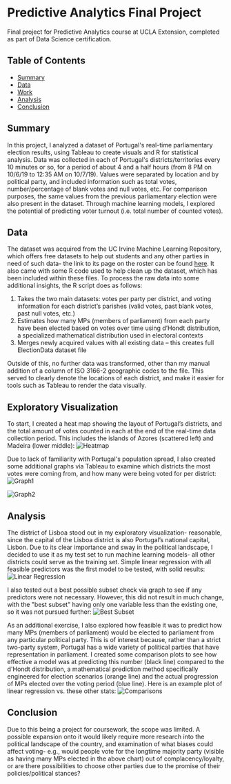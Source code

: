 # Predictive Analytics Final Project
Final project for Predictive Analytics course at UCLA Extension, completed as part of Data Science certification.

## Table of Contents
* [Summary](#summary)
* [Data](#data)
* [Work](#exploratory-visualization)
* [Analysis](#analysis)
* [Conclusion](#conclusion)


## Summary
In this project, I analyzed a dataset of Portugal's real-time parliamentary election results, using Tableau to create visuals and R for statistical analysis. Data was collected in each of Portugal's districts/territories every 10 minutes or so, for a period of about 4 and a half hours (from 8 PM on 10/6/19 to 12:35 AM on 10/7/19). Values were separated by location and by political party, and included information such as total votes, number/percentage of blank votes and null votes, etc. For comparison purposes, the same values from the previous parliamentary election were also present in the dataset. Through machine learning models, I explored the potential of predicting voter turnout (i.e. total number of counted votes).

## Data
The dataset was acquired from the UC Irvine Machine Learning Repository, which offers free datasets to help out students and any other parties in need of such data- the link to its page on the roster can be found [here](https://archive.ics.uci.edu/ml/datasets/Real-time+Election+Results%3A+Portugal+2019). It also came with some R code used to help clean up the dataset, which has been included within these files. To process the raw data into some additional insights, the R script does as follows:

1. Takes the two main datasets: votes per party per district, and voting information for each district’s parishes (valid votes, past blank votes, past null votes, etc.) 
2. Estimates how many MPs (members of parliament) from each party have been elected based on votes over time using d’Hondt distribution, a specialized mathematical distribution used in electoral contexts
3. Merges newly acquired values with all existing data – this creates full ElectionData dataset file

Outside of this, no further data was transformed, other than my manual addition of a column of ISO 3166-2 geographic codes to the file. This served to clearly denote the locations of each district, and make it easier for tools such as Tableau to render the data visually.

## Exploratory Visualization
To start, I created a heat map showing the layout of Portugal’s districts, and the total amount of votes counted in each at the end of the real-time data collection period. This includes the islands of Azores (scattered left) and Madeira (lower middle):
![Heatmap](https://github.com/claudss/PredictiveAnalyticsFinal/blob/main/Images/Heatmap.png)

Due to lack of familiarity with Portugal's population spread, I also created some additional graphs via Tableau to examine which districts the most votes were coming from, and how many were being voted for per district:
![Graph1](https://github.com/claudss/PredictiveAnalyticsFinal/blob/main/Images/Graph1.png)

![Graph2](https://github.com/claudss/PredictiveAnalyticsFinal/blob/main/Images/Graph2.png)


## Analysis
The district of Lisboa stood out in my exploratory visualization- reasonable, since the capital of the Lisboa district is also Portugal’s national capital, Lisbon. Due to its clear importance and sway in the political landscape, I decided to use it as my test set to run machine learning models- all other districts could serve as the training set. Simple linear regression with all feasible predictors was the first model to be tested, with solid results:
![Linear Regression](https://github.com/claudss/PredictiveAnalyticsFinal/blob/main/Images/LinearRegression_Stats.png)

I also tested out a best possible subset check via graph to see if any predictors were not necessary. However, this did not result in much change, with the "best subset" having only one variable less than the existing one, so it was not pursued further:
![Best Subset](https://github.com/claudss/PredictiveAnalyticsFinal/blob/main/Images/BestSubset_Graph.png)

As an additional exercise, I also explored how feasible it was to predict how many MPs (members of parliament) would be elected to parliament from any particular political party. This is of interest because, rather than a strict two-party system, Portugal has a wide variety of political parties that have representation in parliament. I created some comparison plots to see how effective a model was at predicting this number (black line) compared to the d'Hondt distribution, a mathematical prediction method specifically engineered for election scenarios (orange line) and the actual progression of MPs elected over the voting period (blue line). Here is an example plot of linear regression vs. these other stats:
![Comparisons](https://github.com/claudss/PredictiveAnalyticsFinal/blob/main/Images/Compare_LinearRegressionSpecific.png)

## Conclusion
Due to this being a project for coursework, the scope was limited. A possible expansion onto it would likely require more research into the political landscape of the country, and examination of what biases could affect voting- e.g., would people vote for the longtime majority party (visible as having many MPs elected in the above chart) out of complacency/loyalty, or are there possibilities to choose other parties due to the promise of their policies/political stances?
